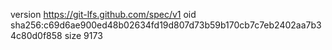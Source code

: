 version https://git-lfs.github.com/spec/v1
oid sha256:c69d6ae900ed48b02634fd19d807d73b59b170cb7c7eb2402aa7b34c80d0f858
size 9173
